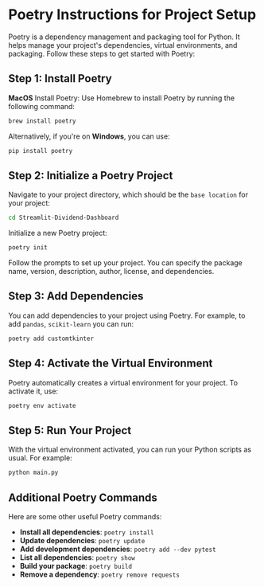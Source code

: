 # Poetry Instructions for Project Setup

Poetry is a dependency management and packaging tool for Python. It helps manage your project's dependencies, virtual environments, and packaging. Follow these steps to get started with Poetry:

## Step 1: Install Poetry

**MacOS** Install Poetry: Use Homebrew to install Poetry by running the following command:

```bash
brew install poetry
```

Alternatively, if you're on **Windows**, you can use:

```bash
pip install poetry
```

## Step 2: Initialize a Poetry Project


Navigate to your project directory, which should be the `base location` for your project:

```bash
cd Streamlit-Dividend-Dashboard
```

Initialize a new Poetry project:

```bash
poetry init
```

Follow the prompts to set up your project. You can specify the package name, version, description, author, license, and dependencies.

## Step 3: Add Dependencies

You can add dependencies to your project using Poetry. For example, to add `pandas`, `scikit-learn` you can run:

```bash
poetry add customtkinter
```

## Step 4: Activate the Virtual Environment

Poetry automatically creates a virtual environment for your project. To activate it, use:

```bash
poetry env activate
```

## Step 5: Run Your Project

With the virtual environment activated, you can run your Python scripts as usual. For example:

```bash
python main.py
```

## Additional Poetry Commands

Here are some other useful Poetry commands:

- **Install all dependencies**: `poetry install`
- **Update dependencies**: `poetry update`
- **Add development dependencies**: `poetry add --dev pytest`
- **List all dependencies**: `poetry show`
- **Build your package**: `poetry build`
- **Remove a dependency**: `poetry remove requests`
